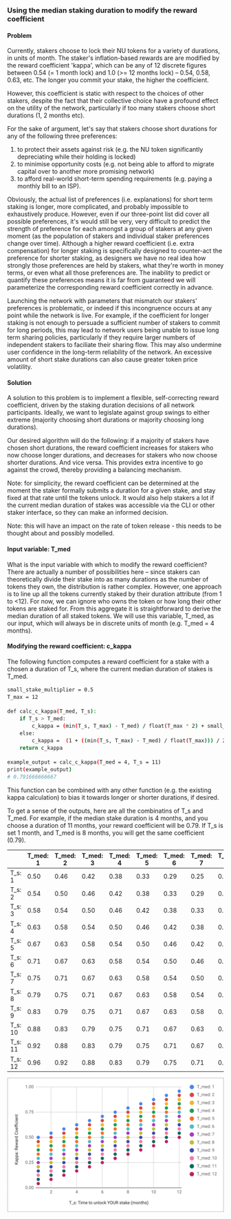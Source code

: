 ### Using the median staking duration to modify the reward coefficient ###

#### Problem #### 

Currently, stakers choose to lock their NU tokens for a variety of durations, in units of month. The staker's inflation-based rewards are are modified by the reward coefficient 'kappa', which can be any of 12 discrete figures between 0.54 (= 1 month lock) and 1.0 (>= 12 months lock) – 0.54, 0.58, 0.63, etc. The longer you commit your stake, the higher the coefficient. 

However, this coefficient is static with respect to the choices of other stakers, despite the fact that their collective choice have a profound effect on the utility of the network, particularly if too many stakers choose short durations (1, 2 months etc). 

For the sake of argument, let's say that stakers choose short durations for any of the following three preferences:
1. to protect their assets against risk (e.g. the NU token significantly depreciating while their holding is locked)
2. to minimise opportunity costs (e.g. not being able to afford to migrate capital over to another more promising network)
3. to afford real-world short-term spending requirements (e.g. paying a monthly bill to an ISP).

Obviously, the actual list of preferences (i.e. explanations) for short term staking is longer, more complicated, and probably impossible to exhaustively produce. However, even if our three-point list did cover all possible preferences, it's would still be very, very difficult to predict the strength of preference for each amongst a group of stakers at any given moment (as the population of stakers  and individual staker preferences change over time). Although a higher reward coefficient (i.e. extra compensation) for longer staking is specifically designed to counter-act the preference for shorter staking, as designers we have no real idea how strongly those preferences are held by stakers, what they're worth in money terms, or even what all those preferences are. The inability to predict or quantify these preferences means it is far from guaranteed we will parameterize the corresponding reward coefficient correctly in advance.

Launching the network with parameters that mismatch our stakers' preferences is problematic, or indeed if this incongruence occurs at any point while the network is live. For example, if the coefficient for longer staking is not enough to persuade a sufficient number of stakers to commit for long periods, this may lead to network users being unable to issue long term sharing policies, particularly if they require larger numbers of independent stakers to faciliate their sharing flow. This may also undermine user confidence in the long-term reliability of the network. An excessive amount of short stake durations can also cause greater token price volatility. 

#### Solution #### 

A solution to this problem is to implement a flexible, self-correcting reward coefficient, driven by the staking duration decisions of all network participants. Ideally, we want to legislate against group swings to either extreme (majority choosing short durations or majority choosing long durations).

Our desired algorithm will do the following: if a majority of stakers have chosen short durations, the reward coefficient increases for stakers who now choose longer durations, and decreases for stakers who now choose shorter durations. And vice versa. This provides extra incentive to go against the crowd, thereby providing a balancing mechanism. 

Note: for simplicity, the reward coefficient can be determined at the moment the staker formally submits a duration for a given stake, and stay fixed at that rate until the tokens unlock. It would also help stakers a lot if the current median duration of stakes was accessible via the CLI or other staker interface, so they can make an informed decision. 

Note: this will have an impact on the rate of token release - this needs to be thought about and possibly modelled. 

#### Input variable: T_med #### 

What is the input variable with which to modify the reward coefficient? There are actually a number of possibilities here – since stakers can theoretically divide their stake into as many durations as the number of tokens they own, the distribution is rather complex. However, one approach is to line up all the tokens currently staked by their duration attribute (from 1 to <12). For now, we can ignore who owns the token or how long their other tokens are staked for. From this aggregate it is straightforward to derive the median duration of all staked tokens. We will use this variable, T_med, as our input, which will always be in discrete units of month (e.g. T_med = 4 months). 

#### Modifying the reward coefficient: c_kappa #### 

The following function computes a reward coefficient for a stake with a chosen a duration of T_s, where the current median duration of stakes is T_med. 

```sh
small_stake_multiplier = 0.5
T_max = 12

def calc_c_kappa(T_med, T_s):
	if T_s > T_med:
		c_kappa = (min(T_s, T_max) - T_med) / float(T_max * 2) + small_stake_multiplier
	else:
		c_kappa =  (1 + ((min(T_s, T_max) - T_med) / float(T_max))) / 2
	return c_kappa

example_output = calc_c_kappa(T_med = 4, T_s = 11)
print(example_output)
# 0.791666666667
```
This function can be combined with any other function (e.g. the existing kappa calculation) to bias it towards longer or shorter durations, if desired. 

To get a sense of the outputs, here are all the combinatins of T_s and T_med. For example, if the median stake duration is 4 months, and you choose a duration of 11 months, your reward coefficient will be 0.79. If T_s is set 1 month, and T_med is 8 months, you will get the same coefficient (0.79).

|         | T_med: 1 | T_med: 2 | T_med: 3 | T_med: 4 | T_med: 5 | T_med: 6 | T_med: 7 | T_med: 8 | T_med: 9 | T_med: 10 | T_med: 11 | T_med: 12 |
|---------|----------|----------|----------|----------|----------|----------|----------|----------|----------|-----------|-----------|-----------|
| T_s: 1  | 0.50     | 0.46     | 0.42     | 0.38     | 0.33     | 0.29     | 0.25     | 0.21     | 0.17     | 0.13      | 0.08      | 0.04      |
| T_s: 2  | 0.54     | 0.50     | 0.46     | 0.42     | 0.38     | 0.33     | 0.29     | 0.25     | 0.21     | 0.17      | 0.13      | 0.08      |
| T_s: 3  | 0.58     | 0.54     | 0.50     | 0.46     | 0.42     | 0.38     | 0.33     | 0.29     | 0.25     | 0.21      | 0.17      | 0.13      |
| T_s: 4  | 0.63     | 0.58     | 0.54     | 0.50     | 0.46     | 0.42     | 0.38     | 0.33     | 0.29     | 0.25      | 0.21      | 0.17      |
| T_s: 5  | 0.67     | 0.63     | 0.58     | 0.54     | 0.50     | 0.46     | 0.42     | 0.38     | 0.33     | 0.29      | 0.25      | 0.21      |
| T_s: 6  | 0.71     | 0.67     | 0.63     | 0.58     | 0.54     | 0.50     | 0.46     | 0.42     | 0.38     | 0.33      | 0.29      | 0.25      |
| T_s: 7  | 0.75     | 0.71     | 0.67     | 0.63     | 0.58     | 0.54     | 0.50     | 0.46     | 0.42     | 0.38      | 0.33      | 0.29      |
| T_s: 8  | 0.79     | 0.75     | 0.71     | 0.67     | 0.63     | 0.58     | 0.54     | 0.50     | 0.46     | 0.42      | 0.38      | 0.33      |
| T_s: 9  | 0.83     | 0.79     | 0.75     | 0.71     | 0.67     | 0.63     | 0.58     | 0.54     | 0.50     | 0.46      | 0.42      | 0.38      |
| T_s: 10 | 0.88     | 0.83     | 0.79     | 0.75     | 0.71     | 0.67     | 0.63     | 0.58     | 0.54     | 0.50      | 0.46      | 0.42      |
| T_s: 11 | 0.92     | 0.88     | 0.83     | 0.79     | 0.75     | 0.71     | 0.67     | 0.63     | 0.58     | 0.54      | 0.50      | 0.46      |
| T_s: 12 | 0.96     | 0.92     | 0.88     | 0.83     | 0.79     | 0.75     | 0.71     | 0.67     | 0.63     | 0.58      | 0.54      | 0.50      |


![Visualised outputs in a scatter graph](collective_kappa_outputs.png)
